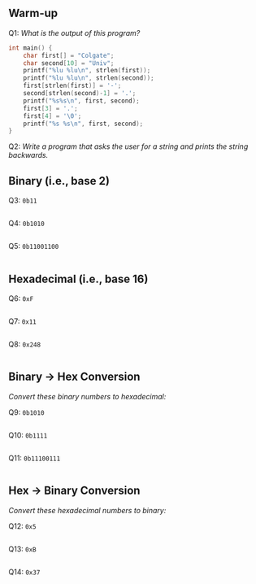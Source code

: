 ## Warm-up 
Q1: _What is the output of this program?_
```C
int main() {
    char first[] = "Colgate";
    char second[10] = "Univ";
    printf("%lu %lu\n", strlen(first));
    printf("%lu %lu\n", strlen(second));
    first[strlen(first)] = '-';
    second[strlen(second)-1] = '.';
    printf("%s%s\n", first, second);
    first[3] = '.';
    first[4] = '\0';
    printf("%s %s\n", first, second);
}
```

Q2: _Write a program that asks the user for a string and prints the string backwards._

<div style="page-break-after: always;"></div>

## Binary (i.e., base 2)

Q3: `0b11`
```

```

Q4: `0b1010`
```

```

Q5: `0b11001100`
```

```

<div style="page-break-after: always;"></div>

## Hexadecimal (i.e., base 16)

Q6: `0xF`
```

```

Q7: `0x11`
```

```

Q8: `0x248`
```

```

<div style="page-break-after: always;"></div>

## Binary -> Hex Conversion
_Convert these binary numbers to hexadecimal:_ 

Q9: `0b1010`
```

```

Q10: `0b1111`
```

```

Q11: `0b11100111`
```

```

<div style="page-break-after: always;"></div>

## Hex -> Binary Conversion
_Convert these hexadecimal numbers to binary:_

Q12: `0x5`
```

```

Q13: `0xB`
```

```

Q14: `0x37`
```

```